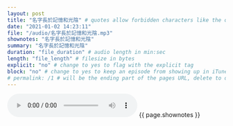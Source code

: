 ```yaml
---
layout: post
title: "名字長於記憶和光陰" # quotes allow forbidden characters like the colon
date: "2021-01-02 14:23:11"
file: "/audio/名字長於記憶和光陰.mp3"
shownotes: "名字長於記憶和光陰"
summary: "名字長於記憶和光陰"
duration: "file_duration" # audio length in min:sec
length: "file_length" # filesize in bytes
explicit: "no" # change to yes to flag with the explicit tag
block: "no" # change to yes to keep an episode from showing up in iTunes
# permalink: /1 # will be the ending part of the pages URL, delete to default to the title
---
```


<audio controls>
<source src="{{site.url}}{{site.baseurl}}{{ page.file }}" type="audio/x-mp3">
Your browser does not support the audio element.
</audio>
{{ page.shownotes }}
